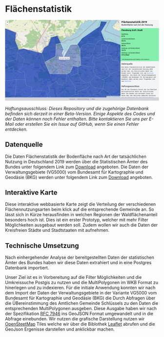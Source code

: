 # Flächenstatistik


![Flächenstatistik Deutschland 2019](https://raw.githubusercontent.com/oklabflensburg/open-surface-map/main/screenshot_surface_map.png)

_Haftungsausschluss: Dieses Repository und die zugehörige Datenbank befinden sich derzeit in einer Beta-Version. Einige Aspekte des Codes und der Daten können noch Fehler enthalten. Bitte kontaktieren Sie uns per E-Mail oder erstellen Sie ein Issue auf GitHub, wenn Sie einen Fehler entdecken._


## Datenquelle

Die Daten Flächenstatistik der Bodenfläche nach Art der tatsächlichen Nutzung in Deutschland 2019 werden über die Statistischen Ämter des Bundes unter folgendem Link zum [Download](https://service.destatis.de/DE/karten/flaechenatlas2019daten.xlsx) angeboten. Die Daten der Verwaltungsgebiete (VG5000) vom Bundesamt für Kartographie und Geodäsie (BKG) werden unter folgendem Link zum [Download](https://daten.gdz.bkg.bund.de/produkte/vg/vg5000_1231/2019/vg5000_12-31.utm32s.shape.kompakt.zip) angeboten.


## Interaktive Karte

Diese interaktive webbasierte Karte zeigt die Verteilung der verschiedenen Flächennutzungsarten beim klick auf die entsprechende Gemeinde an. So lässt sich in Kürze herausfinden in welchen Regionen der Waldflächenanteil besonders hoch ist. Dies ist ein erster Prototyp, welcher mit mehr Filter Möglichkeiten ausgebaut werden soll. Zudem wollen wir auch die Daten der Kreisfreien Städte und Stadtstaaten mit aufnehmen.


## Technische Umsetzung

Nach einhergehender Analyse der bereitgestellten Daten der statistischen Ämter des Bundes haben wir diese Daten extrahiert und in eine Postgres Datenbank importiert. 

Unser Ziel ist es in Vorbereitung auf die Filter Möglichkeiten und die Umkreissuche Postgis zu nutzen und die MultiPolygonen im WKB Format zu
hinerlegen und zu indexieren. Für die initiale Anwendung konnten wir nach dem Import der Daten der Verwaltungsgebiete in der Variante VG5000 vom Bundesamt für Kartographie und Geodäsie (BKG) die Durch Abfragen über die ÜBereinstimmung des Amtlichen Gemeinde Schlüssels zu den Daten die entsprechenden MultiPolygonen ausgeben. Diese Ausgabe haben wir nach der Spezifikation [RFC 7946](https://geojson.org) ins GeoJSON Format umgewandelt und in die Abfrage einebunden. Wir nutzen die grafische Darstellung nutzen wir [OpenSteetMap](https://www.openstreetmap.de) Tiles welche wir über die Biblothek [Leaflet](https://leafletjs.com) abrufen und die GeoJson Ergenisse darstellen und anklickbar machen.
